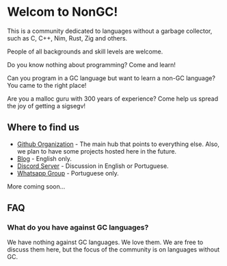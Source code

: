 # Welcom to NonGC!

This is a community dedicated to languages without a garbage collector, such as C, C++, Nim, Rust, Zig and others.

People of all backgrounds and skill levels are welcome.

Do you know nothing about programming? Come and learn!

Can you program in a GC language but want to learn a non-GC language? You came to the right place!

Are you a malloc guru with 300 years of experience? Come help us spread the joy of getting a sigsegv!

## Where to find us

* [Github Organization](https://github.com/NonGC) - The main hub that points to everything else. Also, we plan to have some projects hosted here in the future.
* [Blog](https://nongc.github.io/) - English only.
* [Discord Server](https://discord.gg/VSZQ7esFy5) - Discussion in English or Portuguese.
* [Whatsapp Group](https://chat.whatsapp.com/ByHiLqQkJm410Do7c4lTYL) - Portuguese only.

More coming soon...

## FAQ

### What do you have against GC languages?

We have nothing against GC languages. We love them. We are free to discuss them here, but the focus of the community is on languages without GC.
